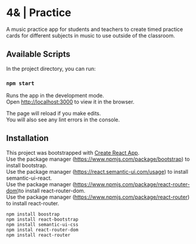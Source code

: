 # 4& | Practice

A music practice app for students and teachers to create timed practice cards for different subjects in music to use outside of the classroom.

## Available Scripts

In the project directory, you can run:

### `npm start`

Runs the app in the development mode.<br>
Open [http://localhost:3000](http://localhost:3000) to view it in the browser.

The page will reload if you make edits.<br>
You will also see any lint errors in the console.

## Installation

This project was bootstrapped with [Create React App](https://github.com/facebook/create-react-app).<br>
Use the package manager (https://www.npmjs.com/package/bootstrap) to install bootstrap.<br>
Use the package manager (https://react.semantic-ui.com/usage) to install semantic-ui-react.<br>
Use the package manager (https://www.npmjs.com/package/react-router-dom)to install react-router-dom.<br>
Use the package manager (https://www.npmjs.com/package/react-router) to install react-router.<br>


```
npm install boostrap
npm install react-bootstrap
npm install semantic-ui-css
npm instal react-router-dom
npm install react-router
```